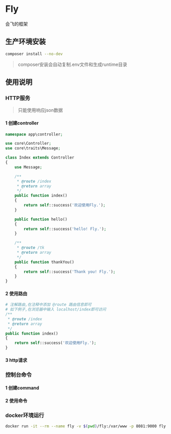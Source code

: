 # Fly
会飞的框架

## 生产环境安装
```bash
composer install --no-dev
```

> composer安装会自动复制.env文件和生成runtime目录

## 使用说明

### HTTP服务

> 只能使用响应json数据

#### 1 创建controller
```php
namespace app\controller;

use core\Controller;
use core\traits\Message;

class Index extends Controller
{
    use Message;

    /**
     * @route /index
     * @return array
     */
    public function index()
    {
        return self::success('欢迎使用Fly.');
    }

    public function hello()
    {
        return self::success('hello! Fly.');
    }

    /**
     * @route /tk
     * @return array
     */
    public function thankYou()
    {
        return self::success('Thank you! Fly.');
    }
}

```

#### 2 使用路由
```php
# 注解路由,在注释中添加 @route 路由信息即可
# 如下例子,在浏览器中输入 localhost/index即可访问
/**
 * @route /index
 * @return array
 */
public function index()
{
    return self::success('欢迎使用Fly.');
}
```

#### 3 http请求

### 控制台命令

#### 1 创建command

#### 2 使用命令

### docker环境运行

```bash
docker run -it --rm --name fly -v $(pwd)/fly:/var/www -p 8081:9000 fly:1.1 php bin/fly Multi:process
```